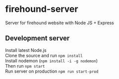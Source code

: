 # firehound-server
Server for firehound website with Node JS + Express

## Development server

Install latest Node.js \
Clone the source and run `npm install`\
Install nodemon (`npm install -i -g nodemon`)\
Then run `npm start`\
Run server on production `npm run start-prod`
